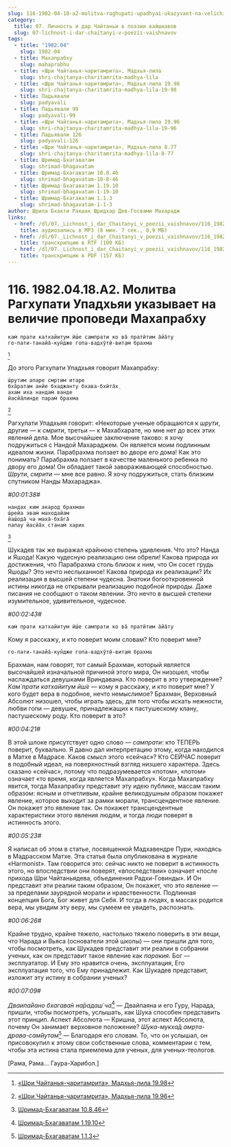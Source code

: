 ```yaml
---
slug: 116-1982-04-18-a2-molitva-raghupati-upadhyai-ukazyvaet-na-velichie-propovedi-mahaprabhu
category:
  title: 07. Личность и дар Чайтаньи в поэзии вайшнавов
  slug: 07-lichnost-i-dar-chaitanyi-v-poezii-vaishnavov
tags:
  - title: "1982.04"
    slug: 1982-04
  - title: Махапрабху
    slug: mahaprabhu
  - title: «Шри Чайтанья-чаритамрита», Мадхья-лила
    slug: shri-chajtanya-charitamrita-madhya-lila
  - title: «Шри Чайтанья-чаритамрита», Мадхья-лила 19.98
    slug: shri-chajtanya-charitamrita-madhya-lila-19-98
  - title: Падьявали
    slug: padyavali
  - title: Падьявали 99
    slug: padyavali-99
  - title: «Шри Чайтанья-чаритамрита», Мадхья-лила 19.96
    slug: shri-chajtanya-charitamrita-madhya-lila-19-96
  - title: Падьявали 126
    slug: padyavali-126
  - title: «Шри Чайтанья-чаритамрита», Мадхья-лила 8.77
    slug: shri-chajtanya-charitamrita-madhya-lila-8-77
  - title: Шримад-Бхагаватам
    slug: shrimad-bhagavatam
  - title: Шримад-Бхагаватам 10.8.46
    slug: shrimad-bhagavatam-10-8-46
  - title: Шримад-Бхагаватам 1.19.10
    slug: shrimad-bhagavatam-1-19-10
  - title: Шримад-Бхагаватам 1.1.3
    slug: shrimad-bhagavatam-1-1-3
author: Шрила Бхакти Ракшак Шридхар Дев-Госвами Махарадж
links:
  - href: /dl/07._Lichnost_i_dar_Chaitanyi_v_poezii_vaishnavov/116_1982.04.18.A2_SridharMj_Molitva_Raghupati_Upadhjai_ukazyvaet_na_velichie_propovedi_Mahaprabhu.mp3
    title: аудиозапись в MP3 (8 мин. 7 сек., 8,9 МБ)
  - href: /dl/07._Lichnost_i_dar_Chaitanyi_v_poezii_vaishnavov/116_1982.04.18.A2_SridharMj_Molitva_Raghupati_Upadhjai_ukazyvaet_na_velichie_propovedi_Mahaprabhu.rtf
    title: транскрипцию в RTF (100 КБ)
  - href: /dl/07._Lichnost_i_dar_Chaitanyi_v_poezii_vaishnavov/116_1982.04.18.A2_SridharMj_Molitva_Raghupati_Upadhjai_ukazyvaet_na_velichie_propovedi_Mahaprabhu.pdf
    title: транскрипцию в PDF (157 КБ)
---
```


# 116. 1982.04.18.A2. Молитва Рагхупати Упадхьяи указывает на величие проповеди Махапрабху

    кам̇ прати катхайитум ӣш́е сампрати ко ва̄ пратӣтим а̄йа̄ту
    го-пати-танайа̄-кун̃дже гопа-вадхӯт̣ӣ-вит̣ам̇ брахма
[^_ftn1]

До этого Рагхупати Упадхьяя говорит Махапрабху:

    ш́рутим апаре смр̣тим итаре
    бха̄ратам анйе бхаджанту бхава-бхӣта̄х̣
    ахам иха нандам̇ ванде
    йасйа̄линде парам̇ брахма
[^_ftn2]

Рагхупати Упадхьяя говорит: «Некоторые ученые обращаются к *шрути*, другие — к *смрити*, третьи — к Махабхарате, но мне нет до всех этих явлений дела. Мое высочайшее заключение таково: я хочу подружиться с Нандой Махараджем. Он является моим подлинным идеалом жизни. Парабрахма ползает во дворе его дома! Как это понимать? Парабрахма ползает в качестве маленького ребенка по двору его дома! Он обладает такой завораживающей способностью. *Шрути*, *смрити* — мне все равно. Я хочу подружиться, стать близким спутником Нанды Махараджа».

*#00:01:38#*

    нандах̣ ким акарод брахман
    ш́рейа эвам̇ маходайам
    йаш́ода̄ ча маха̄-бха̄га̄
    папау йасйа̄х̣ станам̇ харих
[^_ftn3]

Шукадев так же выражал крайнюю степень удивления. Что это? Нанда и Яшода! Какую чудесную реализацию они обрели! Какова природа их достижения, что Парабрахма столь близок к ним, что Он сосет грудь Яшоды? Это нечто неслыханное! Какова природа их реализации? Их реализация в высшей степени чудесна. Знатоки богооткровенной истины никогда не открывали реализацию подобной природы. Даже писания не сообщают о таком явлении. Это нечто в высшей степени изумительное, удивительное, чудесное.

*#00:02:43#*

    кам̇ прати катхайитум ӣш́е сампрати ко ва̄ пратӣтим а̄йа̄ту

Кому я расскажу, и кто поверит моим словам? Кто поверит мне?

    го-пати-танайа̄-кун̃дже гопа-вадхӯт̣ӣ-вит̣ам̇ брахма

Брахман, нам говорят, тот самый Брахман, который является высочайшей изначальной причиной этого мира, Он низошел, чтобы наслаждаться девушками Вриндавана. Кто поверит в это утверждение? *Кам̇ прати катхайитум ӣш́е* — кому я расскажу, и кто поверит мне? У кого будет вера в подобное, нечто немыслимое? Брахман, Верховный Абсолют низошел, чтобы играть здесь, для того чтобы искать нежности, любви гопи — девушек, принадлежащих к пастушескому клану, пастушескому роду. Кто поверит в это?

*#00:04:21#*

В этой шлоке присутствует одно слово — *сампрати*: кто ТЕПЕРЬ поверит, буквально. Я давно дал интерпретацию этому, когда находился в Матхе в Мадрасе. Каков смысл этого «сейчас»? Кто СЕЙЧАС поверит в подобный идеал, на поверхностный взгляд низшего характера. Здесь сказано «сейчас», потому что подразумевается «потом», «потом» означает «то время, когда является Махапрабху». Когда Махапрабху явится, тогда Махапрабху представит эту идею публике, массам таким образом: ясным и отчетливым, крайне великодушным образом покажет явление, которое выходит за рамки морали, трансцендентное явление. Он покажет это явление так. Он покажет трансцендентные характеристики этого явления людям, и тогда люди поверят в истинность этого.

*#00:05:23#*

Я написал об этом в статье, посвященной Мадхавендре Пури, находясь в Мадрасском Матхе. Эта статья была опубликована в журнале «Harmonist». Там говорится это: сейчас никто не поверит в истинность этого, но впоследствии они поверят, «впоследствии» означает «после прихода Шри Чайтаньядева, объединения Радхи-Говинды». И Он представит эти реалии таким образом, Он покажет, что это явление — за пределами заурядной морали и нравственности. Подлинная концепция Бога, Бог живет для Себя. И тогда в людях, в массах родится вера, мы увидим эту веру, мы сумеем ее увидеть, распознать.

*#00:06:26#*

Крайне трудно, крайне тяжело, настолько тяжело поверить в эти вещи, что Нарада и Вьяса (основатели этой школы) — они пришли для того, чтобы посмотреть, как Шукадев представит эти реалии в собрании ученых, как он представит такое явление как *паракия.* Бог — эксплуататор. И Ему это нравится очень, эксплуатация, Его эксплуатация того, что Ему принадлежит. Как Шукадев представит, изложит эту истину в собрании ученых?

*#00:07:09#*

*Дваипа̄йано бхагава̄н на̄радаш́ ча*[^_ftn4] — Двайпаяна и его Гуру, Нарада, пришли, чтобы посмотреть, услышать, как Шука способен представить этот принцип. Аспект Абсолюта — Кришна, этот аспект Абсолюта, почему Он занимает верховное положение? *Ш́ука-мукха̄д амр̣та-драва-сам̇йутам*[^_ftn5] — Благодаря его словам. То, что он услышал, он присовокупил к этому свои собственные слова, комментарии с тем, чтобы эта истина стала приемлема для ученых, для ученых-теологов.

[Рама, Рама… Гаура-Харибол.]



[^_ftn1]: [«Шри Чайтанья-чаритамрита», Мадхья-лила 19.98](../notes/shri-chajtanya-charitamrita-madhya-lila/shri-chajtanya-charitamrita-madhya-lila-19-98.md)

[^_ftn2]: [«Шри Чайтанья-чаритамрита», Мадхья-лила 19.96](../notes/shri-chajtanya-charitamrita-madhya-lila/shri-chajtanya-charitamrita-madhya-lila-19-96.md)

[^_ftn3]: [Шримад-Бхагаватам 10.8.46](../notes/shrimad-bhagavatam/shrimad-bhagavatam-10-8-46.md)

[^_ftn4]: [Шримад-Бхагаватам 1.19.10](../notes/shrimad-bhagavatam/shrimad-bhagavatam-1-19-10.md)

[^_ftn5]: [Шримад-Бхагаватам 1.1.3](../notes/shrimad-bhagavatam/shrimad-bhagavatam-1-1-3.md)
